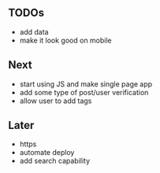 TODOs
----

- add data
- make it look good on mobile

Next
----

- start using JS and make single page app
- add some type of post/user verification
- allow user to add tags

Later
-----
- https
- automate deploy
- add search capability

